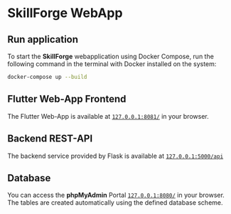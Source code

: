 # SkillForge WebApp

## Run application

To start the **SkillForge** webapplication using Docker Compose, run the following command in the terminal with Docker installed on the system:

```bash
docker-compose up --build
```

## Flutter Web-App Frontend

The Flutter Web-App is available at [`127.0.0.1:8081/`](http://127.0.0.1:8081/) in your browser.

## Backend REST-API

The backend service provided by Flask is available at [`127.0.0.1:5000/api`](http://127.0.0.1:5000/api)

## Database

You can access the **phpMyAdmin** Portal [`127.0.0.1:8080/`](http://127.0.0.1:8080/) in your browser.
The tables are created automatically using the defined database scheme.
